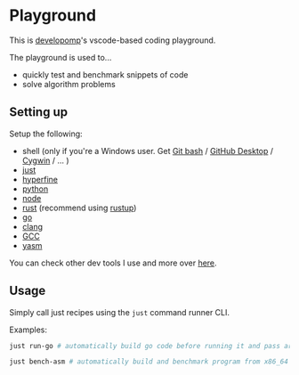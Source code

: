 # Playground

This is [developomp](https://github.com/developomp)'s vscode-based coding playground.

The playground is used to...

- quickly test and benchmark snippets of code
- solve algorithm problems

## Setting up

Setup the following:

- shell (only if you're a Windows user. Get [Git bash](https://git-scm.com/downloads) / [GitHub Desktop](https://desktop.github.com) / [Cygwin](https://cygwin.com/install.html) / ... )
- [just](https://github.com/casey/just)
- [hyperfine](https://github.com/sharkdp/hyperfine)
- [python](https://python.org)
- [node](https://nodejs.org)
- [rust](https://rust-lang.org) (recommend using [rustup](https://github.com/rust-lang/rustup))
- [go](https://go.dev)
- [clang](https://clang.llvm.org)
- [GCC](https://gcc.gnu.org)
- [yasm](https://yasm.tortall.net)

You can check other dev tools I use and more over [here](https://github.com/developomp/pompup).

## Usage

Simply call just recipes using the `just` command runner CLI.

Examples:

```bash
just run-go # automatically build go code before running it and pass arguments from input.txt
```

```bash
just bench-asm # automatically build and benchmark program from x86_64 assembly using yasm and hyperfine
```
